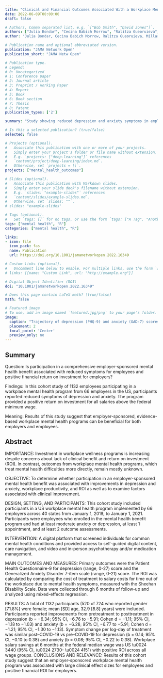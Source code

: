 ```yaml
---
title: "Clinical and Financial Outcomes Associated With a Workplace Mental Health Program Before and During the COVID-19 Pandemic"
date: 2022-06-09T00:00:00
draft: false

# Authors. Comma separated list, e.g. `["Bob Smith", "David Jones"]`.
authors: ["Julia Bondar", "Cecina Babich Morrow", "Ralitza Gueoruieva", "Millard Brown", "Matt Hawrilenko", "John H. Krystal", "Philip R. Corlett", "Adam M. Chekroud"]
author: "Julia Bondar, Cecina Babich Morrow, Ralitza Gueoruieva, Millard Brown, Matt Hawrilenko, John H. Krystal, Philip R. Corlett, Adam M. Chekroud"

# Publication name and optional abbreviated version.
publication: "JAMA Network Open"
publication_short: "JAMA Netw Open"

# Publication type.
# Legend:
# 0: Uncategorized
# 1: Conference paper
# 2: Journal article
# 3: Preprint / Working Paper
# 4: Report
# 5: Book
# 6: Book section
# 7: Thesis
# 8: Patent
publication_types: ['2']

summary: "Study showing reduced depression and anxiety symptoms in employees participating in a workplace mental health program."

# Is this a selected publication? (true/false)
selected: false

# Projects (optional).
#   Associate this publication with one or more of your projects.
#   Simply enter your project's folder or file name without extension.
#   E.g. `projects: ["deep-learning"]` references 
#   `content/project/deep-learning/index.md`.
#   Otherwise, set `projects = []`.
projects: ["mental_health_outcomes"]

# Slides (optional).
#   Associate this publication with Markdown slides.
#   Simply enter your slide deck's filename without extension.
#   E.g. `slides: "example-slides"` references 
#   `content/slides/example-slides.md`.
#   Otherwise, set `slides: ""`.
# slides: "example-slides"

# Tags (optional).
#   Set `tags: []` for no tags, or use the form `tags: ["A Tag", "Another Tag"]` for one or more tags.
tags: ["mental health", "R"]
categories: ["mental health", "R"]

links:
- icon: file
  icon_pack: fas
  name: Publication
  url: https://doi.org/10.1001/jamanetworkopen.2022.16349

# Custom links (optional).
#   Uncomment line below to enable. For multiple links, use the form `[{...}, {...}, {...}]`.
# links: [{name: "Custom Link", url: "http://example.org"}]

# Digital Object Identifier (DOI)
doi: "10.1001/jamanetworkopen.2022.16349"

# Does this page contain LaTeX math? (true/false)
math: false

# Featured image
# To use, add an image named `featured.jpg/png` to your page's folder. 
image:
  caption: "Trajectory of depression (PHQ-9) and anxiety (GAD-7) scores throughout a course of treatment (Figure 1)."
  placement: 2
  focal_point: 'Center'
  preview_only: no
---
```


## Summary

Question: Is participation in a comprehensive employer-sponsored mental health benefit associated with reduced symptoms for employees and positive financial return on investment for employers?

Findings: In this cohort study of 1132 employees participating in a workplace mental health program from 66 employers in the US, participants reported reduced symptoms of depression and anxiety. The program provided a positive return on investment for all salaries above the federal minimum wage.

Meaning: Results of this study suggest that employer-sponsored, evidence-based workplace mental health programs can be beneficial for both employers and employees.

## Abstract

IMPORTANCE: Investment in workplace wellness programs is increasing despite concerns about lack of clinical benefit and return on investment (ROI). In contrast, outcomes from workplace mental health programs, which treat mental health difficulties more directly, remain mostly unknown.

OBJECTIVE: To determine whether participation in an employer-sponsored mental health benefit was associated with improvements in depression and anxiety, workplace productivity, and ROI as well as to examine factors associated with clinical improvement.

DESIGN, SETTING, AND PARTICIPANTS: This cohort study included participants in a US workplace mental health program implemented by 66 employers across 40 states from January 1, 2018, to January 1, 2021. Participants were employees who enrolled in the mental health benefit program and had at least moderate anxiety or depression, at least 1 appointment, and at least 2 outcome assessments.

INTERVENTION: A digital platform that screened individuals for common mental health conditions and provided access to self-guided digital content, care navigation, and video and in-person psychotherapy and/or medication management.

MAIN OUTCOMES AND MEASURES: Primary outcomes were the Patient Health Questionnaire-9 for depression (range, 0-27) score and the Generalized Anxiety Disorder 7-item scale (range, 0-21) score. The ROI was calculated by comparing the cost of treatment to salary costs for time out of the workplace due to mental health symptoms, measured with the Sheehan Disability Scale. Data were collected through 6 months of follow-up and analyzed using mixed-effects regression.

RESULTS: A total of 1132 participants (520 of 724 who reported gender [71.8%] were female; mean [SD] age, 32.9 [8.8] years) were included. Participants reported improvements from pretreatment to posttreatment in depression (b = −6.34; 95% CI, −6.76 to −5.91; Cohen d = −1.11; 95% CI, −1.18 to −1.03) and anxiety (b = −6.28; 95% CI, −6.77 to −5.91; Cohen d = −1.21; 95% CI, −1.30 to −1.13). Symptom change per log-day of treatment was similar post–COVID-19 vs pre–COVID-19 for depression (b = 0.14; 95% CI, −0.10 to 0.38) and anxiety (b = 0.08; 95% CI, −0.22 to 0.38). Workplace salary savings at 6 months at the federal median wage was US \u0024 3440 (95% CI, \u0024 2730- \u0024 4151) with positive ROI across all wage groups. CONCLUSIONS AND RELEVANCE: Results of this cohort study suggest that an employer-sponsored workplace mental health program was associated with large clinical effect sizes for employees and positive financial ROI for employers.

